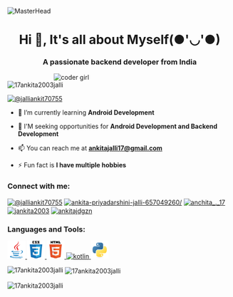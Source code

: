 ![MasterHead](https://44.media.tumblr.com/cca4f06484b447c0687f0325af5b38c9/428a8db1dc8ae92f-87/s1280x1920_f1/bafabc5bd061065545ee55fbbe6461b4eaef9b31.gif)
<h1 align="center">Hi 👋, It's all about Myself(●'◡'●)</h1>
<h3 align="center">A passionate backend developer from India</h3>
<img align="right" src="https://i.pinimg.com/originals/f0/f0/d9/f0f0d932d6e39c7af5aa305cbd8da735.gif" alt="coder girl" width="400">

<p align="left"> <img src="https://komarev.com/ghpvc/?username=17ankita2003jalli&label=Profile%20views&color=0e75b6&style=flat" alt="17ankita2003jalli" /> </p>

<p align="left"> <a href="https://twitter.com/@jalliankit70755" target="blank"><img src="https://img.shields.io/twitter/follow/@jalliankit70755?logo=twitter&style=for-the-badge" alt="@jalliankit70755" /></a> </p>

- 🌱 I’m currently learning **Android Development**

- 👀 I'M seeking opportunities for **Android Development and Backend Development**

- 📫 You can reach me at **ankitajalli17@gmail.com**

- ⚡ Fun fact is **I have multiple hobbies**

<h3 align="left">Connect with me:</h3>
<p align="left">
<a href="https://twitter.com/@jalliankit70755" target="blank"><img align="center" src="https://raw.githubusercontent.com/rahuldkjain/github-profile-readme-generator/master/src/images/icons/Social/twitter.svg" alt="@jalliankit70755" height="30" width="40" /></a>
<a href="https://linkedin.com/in/ankita-priyadarshini-jalli-657049260/" target="blank"><img align="center" src="https://raw.githubusercontent.com/rahuldkjain/github-profile-readme-generator/master/src/images/icons/Social/linked-in-alt.svg" alt="ankita-priyadarshini-jalli-657049260/" height="30" width="40" /></a>
<a href="https://instagram.com/anchita_._17" target="blank"><img align="center" src="https://raw.githubusercontent.com/rahuldkjain/github-profile-readme-generator/master/src/images/icons/Social/instagram.svg" alt="anchita_._17" height="30" width="40" /></a>
<a href="https://www.leetcode.com/jankita2003" target="blank"><img align="center" src="https://raw.githubusercontent.com/rahuldkjain/github-profile-readme-generator/master/src/images/icons/Social/leet-code.svg" alt="jankita2003" height="30" width="40" /></a>
<a href="https://auth.geeksforgeeks.org/user/ankitajdgzn" target="blank"><img align="center" src="https://raw.githubusercontent.com/rahuldkjain/github-profile-readme-generator/master/src/images/icons/Social/geeks-for-geeks.svg" alt="ankitajdgzn" height="30" width="40" /></a>
</p>

<h3 align="left">Languages and Tools:</h3>
<p align="left"> <a href="https://www.w3schools.com/css/" target="_blank" rel="noreferrer"> <img src="https://raw.githubusercontent.com/devicons/devicon/master/icons/java/java-original.svg" alt="java" width="40" height="40"/> </a> <a href="https://developer.mozilla.org/en-US/docs/Web/JavaScript" target="_blank" rel="noreferrer"> <img src="https://raw.githubusercontent.com/devicons/devicon/master/icons/css3/css3-original-wordmark.svg" alt="css3" width="40" height="40"/> </a> <a href="https://www.w3.org/html/" target="_blank" rel="noreferrer"> <img src="https://raw.githubusercontent.com/devicons/devicon/master/icons/html5/html5-original-wordmark.svg" alt="html5" width="40" height="40"/> </a> <a href="https://www.java.com" target="_blank" rel="noreferrer"> <img src="https://www.vectorlogo.zone/logos/kotlinlang/kotlinlang-icon.svg" alt="kotlin" width="40" height="40"/> </a> <a href="https://www.python.org" target="_blank" rel="noreferrer">  <img src="https://raw.githubusercontent.com/devicons/devicon/master/icons/python/python-original.svg" alt="python" width="40" height="40"/> </a> </p>

<p><img align="left" src="https://github-readme-stats.vercel.app/api/top-langs?username=17ankita2003jalli&show_icons=true&locale=en&layout=compact" alt="17ankita2003jalli" /></p>

<p>&nbsp;<img align="center" src="https://github-readme-stats.vercel.app/api?username=17ankita2003jalli&show_icons=true&locale=en" alt="17ankita2003jalli" /></p>

<p><img align="center" src="https://github-readme-streak-stats.herokuapp.com/?user=17ankita2003jalli&" alt="17ankita2003jalli" /></p>
